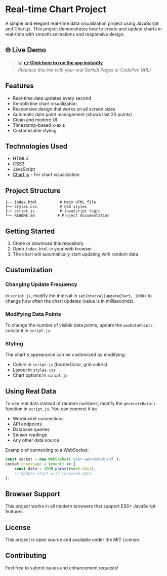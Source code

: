 # Real-time Chart Project

A simple and elegant real-time data visualization project using JavaScript and Chart.js. This project demonstrates how to create and update charts in real-time with smooth animations and responsive design.



## 🌐 Live Demo

> 💻 **[👉 Click here to run the app instantly](https://sangram-tech.github.io/REAL-TIME-CHART-VISULATION/)**  
> *(Replace this link with your real GitHub Pages or CodePen URL)*


## Features

- Real-time data updates every second
- Smooth line chart visualization
- Responsive design that works on all screen sizes
- Automatic data point management (shows last 20 points)
- Clean and modern UI
- Timestamp-based x-axis
- Customizable styling

## Technologies Used

- HTML5
- CSS3
- JavaScript
- [Chart.js](https://www.chartjs.org/) - For chart visualization

## Project Structure

```
├── index.html          # Main HTML file
├── styles.css          # CSS styles
├── script.js           # JavaScript logic
└── README.md          # Project documentation
```

## Getting Started

1. Clone or download this repository
2. Open `index.html` in your web browser
3. The chart will automatically start updating with random data

## Customization

### Changing Update Frequency
In `script.js`, modify the interval in `setInterval(updateChart, 1000)` to change how often the chart updates (value is in milliseconds).

### Modifying Data Points
To change the number of visible data points, update the `maxDataPoints` constant in `script.js`.

### Styling
The chart's appearance can be customized by modifying:
- Colors in `script.js` (borderColor, grid colors)
- Layout in `styles.css`
- Chart options in `script.js`

## Using Real Data

To use real data instead of random numbers, modify the `generateData()` function in `script.js`. You can connect it to:
- WebSocket connections
- API endpoints
- Database queries
- Sensor readings
- Any other data source

Example of connecting to a WebSocket:
```javascript
const socket = new WebSocket('your-websocket-url');
socket.onmessage = (event) => {
    const data = JSON.parse(event.data);
    // Update chart with received data
};
```

## Browser Support

This project works in all modern browsers that support ES6+ JavaScript features.

## License

This project is open source and available under the MIT License.

## Contributing

Feel free to submit issues and enhancement requests! 
